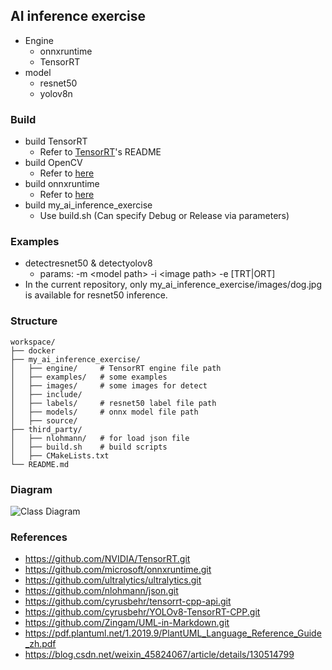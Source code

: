 ## AI inference exercise
* Engine
  * onnxruntime
  * TensorRT
* model
  * resnet50
  * yolov8n
### Build
* build TensorRT
  * Refer to [TensorRT](https://github.com/NVIDIA/TensorRT.git)'s README
* build OpenCV
  * Refer to [here](https://github.com/cyrusbehr/tensorrt-cpp-api/blob/main/scripts/build_opencv.sh)
* build onnxruntime
  * Refer to [here](https://onnxruntime.ai/docs/build/inferencing.html)
* build my_ai_inference_exercise
  * Use build.sh (Can specify Debug or Release via parameters)
### Examples
* detectresnet50 & detectyolov8
  * params: -m \<model path\> -i \<image path\> -e \[TRT|ORT\]
* In the current repository, only my_ai_inference_exercise/images/dog.jpg is available for resnet50 inference.
### Structure
```
workspace/
├── docker
├── my_ai_inference_exercise/
│   ├── engine/     # TensorRT engine file path
│   ├── examples/   # some examples
│   ├── images/     # some images for detect
│   ├── include/
│   ├── labels/     # resnet50 label file path
│   ├── models/     # onnx model file path
│   ├── source/ 
├── third_party/
│   ├── nlohmann/   # for load json file
│   ├── build.sh    # build scripts
│   ├── CMakeLists.txt
└── README.md
```
### Diagram
![Class Diagram](http://www.plantuml.com/plantuml/proxy?src=https://raw.githubusercontent.com/qlgr-hub/ai_inference_exercise/main/my_ai_inference_exercise/uml/basic_structure.puml)
### References
* https://github.com/NVIDIA/TensorRT.git
* https://github.com/microsoft/onnxruntime.git
* https://github.com/ultralytics/ultralytics.git
* https://github.com/nlohmann/json.git
* https://github.com/cyrusbehr/tensorrt-cpp-api.git
* https://github.com/cyrusbehr/YOLOv8-TensorRT-CPP.git
* https://github.com/Zingam/UML-in-Markdown.git
* https://pdf.plantuml.net/1.2019.9/PlantUML_Language_Reference_Guide_zh.pdf
* https://blog.csdn.net/weixin_45824067/article/details/130514799